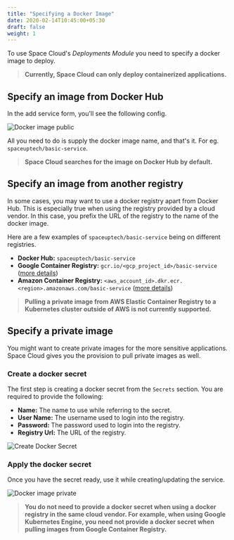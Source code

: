 ```yaml
---
title: "Specifying a Docker Image"
date: 2020-02-14T10:45:00+05:30
draft: false
weight: 1
---
```


To use Space Cloud's _Deployments Module_ you need to specify a docker image to deploy.

> **Currently, Space Cloud can only deploy containerized applications.**

## Specify an image from Docker Hub

In the add service form, you'll see the following config.

![Docker image public](/images/screenshots/docker-image-public.png)

All you need to do is supply the docker image name, and that's it. For eg. `spaceuptech/basic-service`.

> **Space Cloud searches for the image on Docker Hub by default.**

## Specify an image from another registry

In some cases, you may want to use a docker registry apart from Docker Hub. This is especially true when using the registry provided by a cloud vendor. In this case, you prefix the URL of the registry to the name of the docker image.

Here are a few examples of `spaceuptech/basic-service` being on different registries.

- **Docker Hub:** `spaceuptech/basic-service`
- **Google Container Registry:** `gcr.io/<gcp_project_id>/basic-service` ([more details](https://cloud.google.com/container-registry/docs/pushing-and-pulling#tag_the_local_image_with_the_registry_name))
- **Amazon Container Registry:** `<aws_account_id>.dkr.ecr.<region>.amazonaws.com/basic-service` ([more details](https://docs.aws.amazon.com/AmazonECR/latest/userguide/docker-push-ecr-image.html))

> **Pulling a private image from AWS Elastic Container Registry to a Kubernetes cluster outside of AWS is not currently supported.**

## Specify a private image

You might want to create private images for the more sensitive applications. Space Cloud gives you the provision to pull private images as well.

### Create a docker secret

The first step is creating a docker secret from the `Secrets` section. You are required to provide the following:
- **Name:** The name to use while referring to the secret.
- **User Name:** The username used to login into the registry.
- **Password:** The password used to login into the registry.
- **Registry Url:** The URL of the registry.

![Create Docker Secret](/images/screenshots/create-docker-secret.png)

### Apply the docker secret

Once you have the secret ready, use it while creating/updating the service.

![Docker image private](/images/screenshots/docker-image-private.png)

> **You do not need to provide a docker secret when using a docker registry in the same cloud vendor. For example, when using Google Kubernetes Engine, you need not provide a docker secret when pulling images from Google Container Registry.**